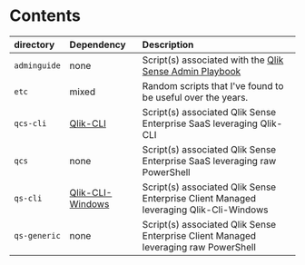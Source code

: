 # Contents

| directory | Dependency | Description |
|:------ |:---------- |:----------- |
| `adminguide` | none | Script(s) associated with the [Qlik Sense Admin Playbook](https://adminplaybook.qlik-poc.com/) |
| `etc` | mixed | Random scripts that I've found to be useful over the years. |
| `qcs-cli` | [Qlik-CLI](https://qlik.dev/libraries-and-tools/qlik-cli) | Script(s) associated Qlik Sense Enterprise SaaS leveraging Qlik-CLI |
| `qcs` | none | Script(s) associated Qlik Sense Enterprise SaaS leveraging raw PowerShell |
| `qs-cli` | [Qlik-CLI-Windows](https://github.com/ahaydon/Qlik-Cli-Windows) | Script(s) associated Qlik Sense Enterprise Client Managed leveraging Qlik-Cli-Windows |
| `qs-generic` | none | Script(s) associated Qlik Sense Enterprise Client Managed leveraging raw PowerShell |
